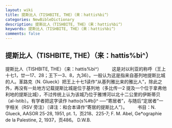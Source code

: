 ```yaml
---
layout: wiki
title: 提斯比人（TISHBITE, THE）（来：hattis%bi^）
categories: NewBibleDictionary
description: 提斯比人（TISHBITE, THE）（来：hattis%bi^）
keywords: 提斯比人（TISHBITE, THE）（来：hattis%bi^）
comments: false
---
```


## 提斯比人（TISHBITE, THE）（来：hattis%bi^）



提斯比人（TISHBITE, THE）（来：hattis%bi^）
　　这是对以利亚的称呼（王上十七1，廿一17、28；王下一3、8，九36）。一般认为这是指来自基列地提斯比城的人。革路克（N. Glueck）把王上十七1读作“从基列雅比来的雅比人”，除此之外，再没有一处地方记载提斯比城是位于基列地（多比传一2 提及一个位于拿弗他利地的提斯比城），不过传统上认为该城乃位于雅博河以北十二公里的伊斯蒂贝（al-Istib）。有学者把这字读作 hatto{s%#b[i^ ──“寄居者”，与随后“定居者”一字相关（RSV 旁注）〔译注：和合本译作“寄居的提斯比人”〕。
　　书目：N. Glueck, AASOR 25-28, 1951, pt. 1，页218、225-7; F. M. Abel, Ge*ographie de la Palestine, 2, 1937，页486。
D.W.B.




